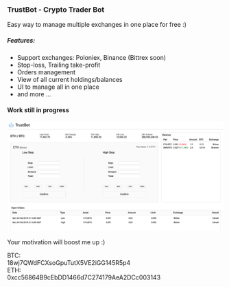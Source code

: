 ### TrustBot - Crypto Trader Bot

Easy way to manage multiple exchanges in one place for free :)

##### Features:
* Support exchanges: Poloniex, Binance (Bittrex soon)
* Stop-loss, Trailing take-profit
* Orders management
* View of all current holdings/balances
* UI to manage all in one place
* and more ...

#### Work still in progress

![TrustBot](./trustbot.png)

Your motivation will boost me up :)

BTC: <br/>18wj7QWdFCXsoGpuTutX5VE2iGG145R5p4<br/>
ETH: <br/>0xcc56864B9cEbDD1466d7C274179AeA2DCc003143

